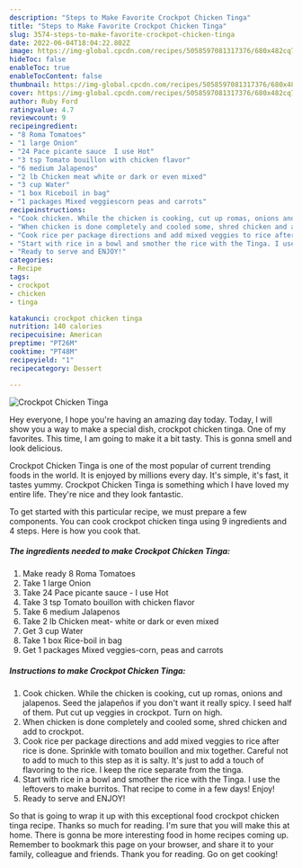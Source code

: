 ```yaml
---
description: "Steps to Make Favorite Crockpot Chicken Tinga"
title: "Steps to Make Favorite Crockpot Chicken Tinga"
slug: 3574-steps-to-make-favorite-crockpot-chicken-tinga
date: 2022-06-04T18:04:22.802Z
image: https://img-global.cpcdn.com/recipes/5058597081317376/680x482cq70/crockpot-chicken-tinga-recipe-main-photo.jpg
hideToc: false
enableToc: true
enableTocContent: false
thumbnail: https://img-global.cpcdn.com/recipes/5058597081317376/680x482cq70/crockpot-chicken-tinga-recipe-main-photo.jpg
cover: https://img-global.cpcdn.com/recipes/5058597081317376/680x482cq70/crockpot-chicken-tinga-recipe-main-photo.jpg
author: Ruby Ford
ratingvalue: 4.7
reviewcount: 9
recipeingredient:
- "8 Roma Tomatoes"
- "1 large Onion"
- "24 Pace picante sauce  I use Hot"
- "3 tsp Tomato bouillon with chicken flavor"
- "6 medium Jalapenos"
- "2 lb Chicken meat white or dark or even mixed"
- "3 cup Water"
- "1 box Riceboil in bag"
- "1 packages Mixed veggiescorn peas and carrots"
recipeinstructions:
- "Cook chicken. While the chicken is cooking, cut up romas, onions and jalapenos. Seed the jalapeños if you don&#39;t want it really spicy. I seed half of them. Put cut up veggies in crockpot. Turn on high."
- "When chicken is done completely and cooled some, shred chicken and add to crockpot."
- "Cook rice per package directions and add mixed veggies to rice after rice is done. Sprinkle with tomato bouillon and mix together. Careful not to add to much to this step as it is salty. It&#39;s just to add a touch of flavoring to the rice. I keep the rice separate from the tinga."
- "Start with rice in a bowl and smother the rice with the Tinga. I use the leftovers to make burritos. That recipe to come in a few days! Enjoy!"
- "Ready to serve and ENJOY!"
categories:
- Recipe
tags:
- crockpot
- chicken
- tinga

katakunci: crockpot chicken tinga 
nutrition: 140 calories
recipecuisine: American
preptime: "PT26M"
cooktime: "PT48M"
recipeyield: "1"
recipecategory: Dessert

---
```



![Crockpot Chicken Tinga](https://img-global.cpcdn.com/recipes/5058597081317376/680x482cq70/crockpot-chicken-tinga-recipe-main-photo.jpg)

Hey everyone, I hope you're having an amazing day today. Today, I will show you a way to make a special dish, crockpot chicken tinga. One of my favorites. This time, I am going to make it a bit tasty. This is gonna smell and look delicious.



Crockpot Chicken Tinga is one of the most popular of current trending foods in the world. It is enjoyed by millions every day. It's simple, it's fast, it tastes yummy. Crockpot Chicken Tinga is something which I have loved my entire life. They're nice and they look fantastic.


To get started with this particular recipe, we must prepare a few components. You can cook crockpot chicken tinga using 9 ingredients and 4 steps. Here is how you cook that.

<!--inarticleads1-->

##### The ingredients needed to make Crockpot Chicken Tinga:

1. Make ready 8 Roma Tomatoes
1. Take 1 large Onion
1. Take 24 Pace picante sauce - I use Hot
1. Take 3 tsp Tomato bouillon with chicken flavor
1. Take 6 medium Jalapenos
1. Take 2 lb Chicken meat- white or dark or even mixed
1. Get 3 cup Water
1. Take 1 box Rice-boil in bag
1. Get 1 packages Mixed veggies-corn, peas and carrots




<!--inarticleads2-->

##### Instructions to make Crockpot Chicken Tinga:

1. Cook chicken. While the chicken is cooking, cut up romas, onions and jalapenos. Seed the jalapeños if you don&#39;t want it really spicy. I seed half of them. Put cut up veggies in crockpot. Turn on high.
1. When chicken is done completely and cooled some, shred chicken and add to crockpot.
1. Cook rice per package directions and add mixed veggies to rice after rice is done. Sprinkle with tomato bouillon and mix together. Careful not to add to much to this step as it is salty. It&#39;s just to add a touch of flavoring to the rice. I keep the rice separate from the tinga.
1. Start with rice in a bowl and smother the rice with the Tinga. I use the leftovers to make burritos. That recipe to come in a few days! Enjoy!
1. Ready to serve and ENJOY!



So that is going to wrap it up with this exceptional food crockpot chicken tinga recipe. Thanks so much for reading. I'm sure that you will make this at home. There is gonna be more interesting food in home recipes coming up. Remember to bookmark this page on your browser, and share it to your family, colleague and friends. Thank you for reading. Go on get cooking!
